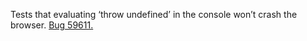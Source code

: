 Tests that evaluating ‘throw undefined’ in the console won’t crash the browser. [Bug 59611.](https://bugs.webkit.org/show_bug.cgi?id=59611)
